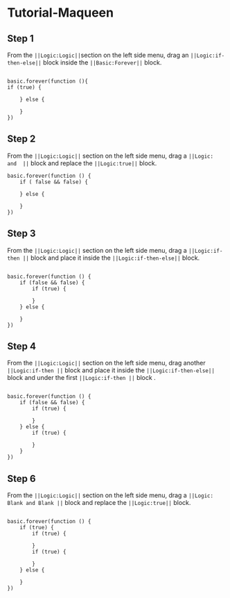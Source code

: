 # Tutorial-Maqueen

## Step 1
From the ``||Logic:Logic||``section on the left side menu, drag an ``||Logic:if-then-else||`` block inside the ``||Basic:Forever||`` block.
```blocks

basic.forever(function (){
if (true) {
    	
    } else {
    	
    }
})
```

## Step 2
From the ``||Logic:Logic||`` section on the left side menu, drag a ``||Logic:  and  ||`` block and replace the ``||Logic:true||`` block.
```blocks
basic.forever(function () {
    if ( false && false) {
    	
    } else {
    	
    }
})
```

## Step 3
From the ``||Logic:Logic||`` section on the left side menu, drag a ``||Logic:if-then ||`` block and place it  inside the  ``||Logic:if-then-else||`` block.
```blocks

basic.forever(function () {
    if (false && false) {
        if (true) {
        	
        }
    } else {
    	
    }
})
```

## Step 4
From the ``||Logic:Logic||`` section on the left side menu, drag another ``||Logic:if-then ||`` block and place it inside the ``||Logic:if-then-else||`` block and under the first ``||Logic:if-then ||`` block .
```blocks

basic.forever(function () {
    if (false && false) {
        if (true) {
        	
        }
    } else {
        if (true) {
        	
        }
    }
})
```



## Step 6
From the ``||Logic:Logic||`` section on the left side menu, drag a ``||Logic: Blank and Blank ||`` block and replace the ``||Logic:true||`` block.
```blocks

basic.forever(function () {
    if (true) {
        if (true) {
        	
        }
        if (true) {
        	
        }
    } else {
    	
    }
})
```